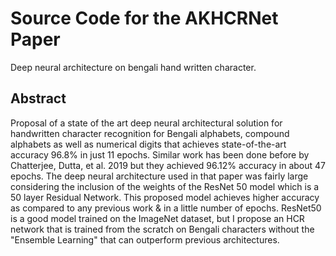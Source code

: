 # Source Code for the AKHCRNet Paper

Deep neural architecture on bengali hand written character.

## Abstract
Proposal of a state of the art deep neural architectural solution for handwritten character recognition for Bengali alphabets, compound alphabets as well as numerical digits that achieves state-of-the-art accuracy 96.8% in just 11 epochs. Similar work has been done before by Chatterjee, Dutta, et al. 2019 but they achieved 96.12% accuracy in about 47 epochs. The deep neural architecture used in that paper was fairly large considering the inclusion of the weights of the ResNet 50 model which is a 50 layer Residual Network. This proposed model achieves higher accuracy as compared to any previous work & in a little number of epochs. ResNet50 is a good model trained on the ImageNet dataset, but I propose an HCR network that is trained from the scratch on Bengali characters without the "Ensemble Learning" that can outperform previous architectures.
